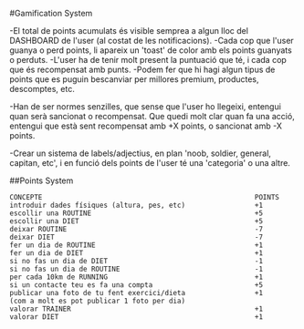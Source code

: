#Gamification System

-El total de points acumulats és visible semprea a algun lloc del DASHBOARD de l'user (al costat de les notificacions).
-Cada cop que l'user guanya o perd points, li apareix un 'toast' de color amb els points guanyats o perduts.
-L'user ha de tenir molt present la puntuació que té, i cada cop que és recompensat amb punts.
-Podem fer que hi hagi algun tipus de points que es puguin bescanviar per millores premium, productes, descomptes, etc.

-Han de ser normes senzilles, que sense que l'user ho llegeixi, entengui quan serà sancionat o recompensat. Que quedi molt clar quan fa una acció, entengui que està sent recompensat amb +X points, o sancionat amb -X points.

-Crear un sistema de labels/adjectius, en plan 'noob, soldier, general, capitan, etc', i en funció dels points de l'user té una 'categoria' o una altre.


##Points System
```
CONCEPTE                                                    POINTS
introduir dades físiques (altura, pes, etc)                 +1
escollir una ROUTINE                                        +5
escollir una DIET                                           +5
deixar ROUTINE                                              -7
deixar DIET                                                 -7
fer un dia de ROUTINE                                       +1
fer un dia de DIET                                          +1
si no fas un dia de DIET                                    -1
si no fas un dia de ROUTINE                                 -1
per cada 10km de RUNNING                                    +1
si un contacte teu es fa una compta                         +5
publicar una foto de tu fent exercici/dieta                 +1
(com a molt es pot publicar 1 foto per dia)
valorar TRAINER                                             +1
valorar DIET                                                +1
```
